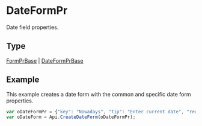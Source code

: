 # DateFormPr

Date field properties.

## Type

[FormPrBase](./FormPrBase.md) &#124; [DateFormPrBase](./DateFormPrBase.md)

## Example

This example creates a date form with the common and specific date form properties.

```javascript
var oDateFormPr = {"key": "Nowadays", "tip": "Enter current date", "required": true, "placeholder": "Your date here", "format": "mm.dd.yyyy", "lang": "en-US"};
var oDateForm = Api.CreateDateForm(oDateFormPr);
```